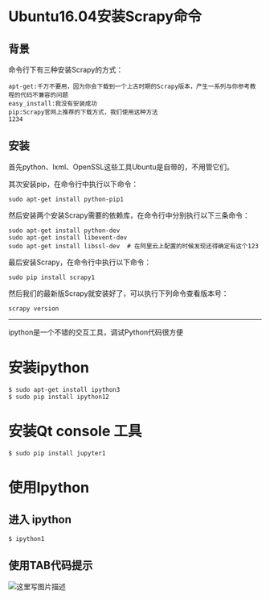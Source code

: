 # Ubuntu16.04安装Scrapy命令



## 背景

命令行下有三种安装Scrapy的方式：

```
apt-get:千万不要用，因为你会下载到一个上古时期的Scrapy版本，产生一系列与你参考教程的代码不兼容的问题
easy_install:我没有安装成功
pip:Scrapy官网上推荐的下载方式，我们使用这种方法
1234
```

## 安装

首先python、lxml、OpenSSL这些工具Ubuntu是自带的，不用管它们。

其次安装pip，在命令行中执行以下命令：

```
sudo apt-get install python-pip1
```

然后安装两个安装Scrapy需要的依赖库，在命令行中分别执行以下三条命令：

```
sudo apt-get install python-dev
sudo apt-get install libevent-dev
sudo apt-get install libssl-dev  # 在阿里云上配置的时候发现还得确定有这个123
```

最后安装Scrapy，在命令行中执行以下命令：

```
sudo pip install scrapy1
```

然后我们的最新版Scrapy就安装好了，可以执行下列命令查看版本号：

```
scrapy version
```

------

ipython是一个不错的交互工具，调试Python代码很方便

# 安装ipython

```
$ sudo apt-get install ipython3
$ sudo pip install ipython12
```

# 安装Qt console 工具

```
$ sudo pip install jupyter1
```

# 使用Ipython

## 进入 ipython

```
$ ipython1
```

## 使用TAB代码提示

![这里写图片描述](https://img-blog.csdn.net/20171109154701140?watermark/2/text/aHR0cDovL2Jsb2cuY3Nkbi5uZXQvbGFuaGFpeHVhbnZ2/font/5a6L5L2T/fontsize/400/fill/I0JBQkFCMA==/dissolve/70/gravity/SouthEast)